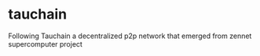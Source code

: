 # tauchain
Following Tauchain a decentralized p2p network that emerged from zennet supercomputer project
